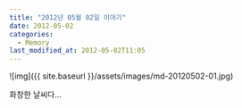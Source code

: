 ```yaml
---
title: "2012년 05월 02일 이야기"
date: 2012-05-02
categories:
  - Memory
last_modified_at: 2012-05-02T11:05
---
```


![img]({{ site.baseurl }}/assets/images/md-20120502-01.jpg)

화창한 날씨다...